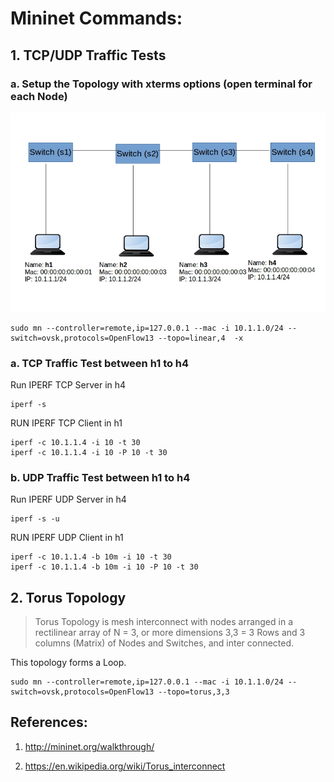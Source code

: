 # Mininet Commands:


## 1. TCP/UDP Traffic Tests


### a. Setup the Topology with xterms options (open terminal for each Node)

![Alt text](imgs/topo2.png?raw=true "Linear Topology")


```
sudo mn --controller=remote,ip=127.0.0.1 --mac -i 10.1.1.0/24 --switch=ovsk,protocols=OpenFlow13 --topo=linear,4  -x
```

### a.  TCP Traffic Test between h1 to h4


Run IPERF TCP Server in h4

```
iperf -s

```


RUN IPERF TCP Client in h1


```
iperf -c 10.1.1.4 -i 10 -t 30
iperf -c 10.1.1.4 -i 10 -P 10 -t 30

```


### b.  UDP Traffic Test between h1 to h4


Run IPERF UDP Server in h4

```
iperf -s -u

```


RUN IPERF UDP Client in h1


```
iperf -c 10.1.1.4 -b 10m -i 10 -t 30
iperf -c 10.1.1.4 -b 10m -i 10 -P 10 -t 30

```




## 2. Torus Topology 

>Torus Topology is mesh interconnect with nodes arranged in a rectilinear array of N = 3, or more dimensions
>3,3 =   3 Rows and 3 columns (Matrix) of Nodes and Switches, and inter connected.

This topology forms a Loop.


```
sudo mn --controller=remote,ip=127.0.0.1 --mac -i 10.1.1.0/24 --switch=ovsk,protocols=OpenFlow13 --topo=torus,3,3

```

References:
--------------

1. http://mininet.org/walkthrough/

2. https://en.wikipedia.org/wiki/Torus_interconnect

